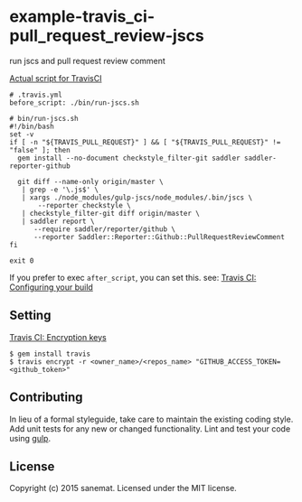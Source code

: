 # example-travis_ci-pull_request_review-jscs 

run jscs and pull request review comment

[Actual script for TravisCI](./bin/run-jscs.sh)

```
# .travis.yml
before_script: ./bin/run-jscs.sh

# bin/run-jscs.sh
#!/bin/bash
set -v
if [ -n "${TRAVIS_PULL_REQUEST}" ] && [ "${TRAVIS_PULL_REQUEST}" != "false" ]; then
  gem install --no-document checkstyle_filter-git saddler saddler-reporter-github

  git diff --name-only origin/master \
   | grep -e '\.js$' \
   | xargs ./node_modules/gulp-jscs/node_modules/.bin/jscs \
       --reporter checkstyle \
   | checkstyle_filter-git diff origin/master \
   | saddler report \
      --require saddler/reporter/github \
      --reporter Saddler::Reporter::Github::PullRequestReviewComment
fi

exit 0
```

If you prefer to exec `after_script`, you can set this. see: [Travis CI: Configuring your build](http://docs.travis-ci.com/user/build-configuration/)

## Setting

[Travis CI: Encryption keys](http://docs.travis-ci.com/user/encryption-keys/)

```
$ gem install travis
$ travis encrypt -r <owner_name>/<repos_name> "GITHUB_ACCESS_TOKEN=<github_token>"
```


## Contributing

In lieu of a formal styleguide, take care to maintain the existing coding style. Add unit tests for any new or changed functionality. Lint and test your code using [gulp](http://gulpjs.com/).


## License

Copyright (c) 2015 sanemat. Licensed under the MIT license.



[npm-url]: https://npmjs.org/package/example-travis-ci-pull-request-review-jscs
[npm-image]: https://badge.fury.io/js/example-travis-ci-pull-request-review-jscs.svg
[travis-url]: https://travis-ci.org/sanemat/example-travis-ci-pull-request-review-jscs
[travis-image]: https://travis-ci.org/sanemat/example-travis-ci-pull-request-review-jscs.svg?branch=master
[daviddm-url]: https://david-dm.org/sanemat/example-travis-ci-pull-request-review-jscs.svg?theme=shields.io
[daviddm-image]: https://david-dm.org/sanemat/example-travis-ci-pull-request-review-jscs
[coveralls-url]: https://coveralls.io/r/sanemat/example-travis-ci-pull-request-review-jscs
[coveralls-image]: https://coveralls.io/repos/sanemat/example-travis-ci-pull-request-review-jscs/badge.png

